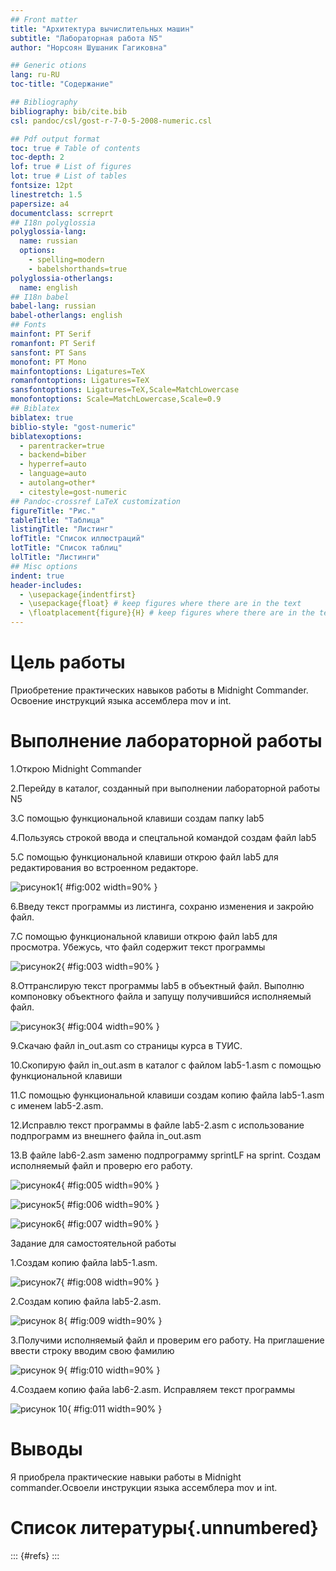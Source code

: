 ```yaml
---
## Front matter
title: "Архитектура вычислительных машин"
subtitle: "Лабораторная работа N5"
author: "Норсоян Шушаник Гагиковна"

## Generic otions
lang: ru-RU
toc-title: "Содержание"

## Bibliography
bibliography: bib/cite.bib
csl: pandoc/csl/gost-r-7-0-5-2008-numeric.csl

## Pdf output format
toc: true # Table of contents
toc-depth: 2
lof: true # List of figures
lot: true # List of tables
fontsize: 12pt
linestretch: 1.5
papersize: a4
documentclass: scrreprt
## I18n polyglossia
polyglossia-lang:
  name: russian
  options:
	- spelling=modern
	- babelshorthands=true
polyglossia-otherlangs:
  name: english
## I18n babel
babel-lang: russian
babel-otherlangs: english
## Fonts
mainfont: PT Serif
romanfont: PT Serif
sansfont: PT Sans
monofont: PT Mono
mainfontoptions: Ligatures=TeX
romanfontoptions: Ligatures=TeX
sansfontoptions: Ligatures=TeX,Scale=MatchLowercase
monofontoptions: Scale=MatchLowercase,Scale=0.9
## Biblatex
biblatex: true
biblio-style: "gost-numeric"
biblatexoptions:
  - parentracker=true
  - backend=biber
  - hyperref=auto
  - language=auto
  - autolang=other*
  - citestyle=gost-numeric
## Pandoc-crossref LaTeX customization
figureTitle: "Рис."
tableTitle: "Таблица"
listingTitle: "Листинг"
lofTitle: "Список иллюстраций"
lotTitle: "Список таблиц"
lolTitle: "Листинги"
## Misc options
indent: true
header-includes:
  - \usepackage{indentfirst}
  - \usepackage{float} # keep figures where there are in the text
  - \floatplacement{figure}{H} # keep figures where there are in the text
---
```


# Цель работы

Приобретение практических навыков работы в Midnight Commander. Освоение
инструкций языка ассемблера mov и int.

# Выполнение лабораторной работы

1.Открою Midnight Commander

2.Перейду в каталог, созданный при выполнении лабораторной работы N5 

3.С помощью функциональной клавиши создам папку lab5

4.Пользуясь строкой ввода и спецтальной командой создам файл lab5

5.С помощью функциональной клавиши открою файл lab5 для редактирования во встроенном редакторе.

![рисунок1](image/рисунок1.png){ #fig:002 width=90% }

6.Введу текст программы из листинга, сохраню изменения и закройю файл.

7.С помощью функциональной клавиши открою файл lab5 для просмотра. Убежусь, что файл содержит текст программы

![рисунок2](image/рисунок2.png){ #fig:003 width=90% } 

8.Оттранслирую текст программы lab5 в объектный файл. Выполню компоновку объектного файла и запущу получившийся исполняемый файл.

![рисунок3](image/рисунок3.png){ #fig:004 width=90% } 

9.Скачаю файл in_out.asm со страницы курса в ТУИС.

10.Скопирую файл in_out.asm в каталог с файлом lab5-1.asm с помощью функциональной клавиши

11.С помощью функциональной клавиши создам копию файла lab5-1.asm с именем lab5-2.asm.

12.Исправлю текст программы в файле lab5-2.asm с использование подпрограмм из внешнего файла in_out.asm 

13.В файле lab6-2.asm заменю подпрограмму sprintLF на sprint. Создам исполняемый файл и проверю его работу.

![рисунок4](image/рисунок4.png){ #fig:005 width=90% } 

![рисунок5](image/рисунок5.png){ #fig:006 width=90% } 

![рисунок6](image/рисунок6.png){ #fig:007 width=90% } 

Задание для самостоятельной работы

1.Создам копию файла lab5-1.asm.

![рисунок7](image/рисунок7.png){ #fig:008 width=90% } 

2.Создам копию файла lab5-2.asm.

![рисунок 8](image/рисунок8.png){ #fig:009 width=90% }

3.Получими исполняемый файл и проверим его работу. На приглашение ввести строку вводим свою фамилию

![рисунок 9](image/рисунок9.png){ #fig:010 width=90% }

4.Создаем копию файа lab6-2.asm. Исправляем текст программы

![рисунок 10](image/рисунок11.png){ #fig:011 width=90% }


# Выводы

Я приобрела практические навыки работы в Midnight commander.Освоели инструкции языка ассемблера mov и int.

# Список литературы{.unnumbered}

::: {#refs}
:::
